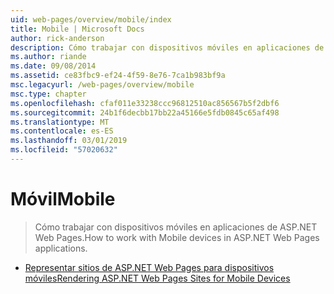 ```yaml
---
uid: web-pages/overview/mobile/index
title: Mobile | Microsoft Docs
author: rick-anderson
description: Cómo trabajar con dispositivos móviles en aplicaciones de ASP.NET Web Pages.
ms.author: riande
ms.date: 09/08/2014
ms.assetid: ce83fbc9-ef24-4f59-8e76-7ca1b983bf9a
msc.legacyurl: /web-pages/overview/mobile
msc.type: chapter
ms.openlocfilehash: cfaf011e33238ccc96812510ac856567b5f2dbf6
ms.sourcegitcommit: 24b1f6decbb17bb22a45166e5fdb0845c65af498
ms.translationtype: MT
ms.contentlocale: es-ES
ms.lasthandoff: 03/01/2019
ms.locfileid: "57020632"
---
```

<a name="mobile"></a><span data-ttu-id="8035b-103">Móvil</span><span class="sxs-lookup"><span data-stu-id="8035b-103">Mobile</span></span>
====================
> <span data-ttu-id="8035b-104">Cómo trabajar con dispositivos móviles en aplicaciones de ASP.NET Web Pages.</span><span class="sxs-lookup"><span data-stu-id="8035b-104">How to work with Mobile devices in ASP.NET Web Pages applications.</span></span>


- [<span data-ttu-id="8035b-105">Representar sitios de ASP.NET Web Pages para dispositivos móviles</span><span class="sxs-lookup"><span data-stu-id="8035b-105">Rendering ASP.NET Web Pages Sites for Mobile Devices</span></span>](rendering-aspnet-web-pages-sites-for-mobile-devices.md)
